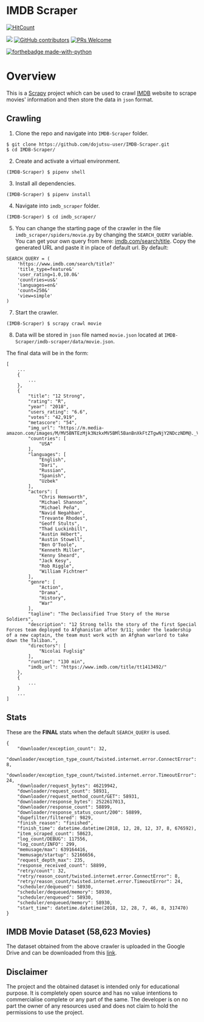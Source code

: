 # IMDB Scraper

[![HitCount](http://hits.dwyl.io/dojutsu-user/IMDB-Scraper.svg?style=for-the-badge)](http://hits.dwyl.io/dojutsu-user/IMDB-Scraper)

![](https://img.shields.io/github/license/dojutsu-user/IMDB-Scraper.svg?style=for-the-badge)
[![GitHub contributors](https://img.shields.io/github/contributors/Naereen/StrapDown.js.svg?style=for-the-badge)](https://GitHub.com/dojutsu-user/IMDB-Scraper/graphs/contributors/)
[![PRs Welcome](https://img.shields.io/badge/PRs-welcome-brightgreen.svg?style=for-the-badge)](https://github.com/dojutsu-user/IMDB-Scraper/pulls)

[![forthebadge made-with-python](http://ForTheBadge.com/images/badges/made-with-python.svg)](https://www.python.org/)

# Overview

This is a [Scrapy](https://github.com/scrapy/scrapy) project which can be used to crawl [IMDB](https://www.imdb.com/) website to scrape movies' information and then store the data in `json` format. 

## Crawling

1. Clone the repo and navigate into `IMDB-Scraper` folder.
```
$ git clone https://github.com/dojutsu-user/IMDB-Scraper.git
$ cd IMDB-Scraper/
```
2. Create and activate a virtual environment.
```
(IMDB-Scraper) $ pipenv shell
```
3. Install all dependencies.
```
(IMDB-Scraper) $ pipenv install
```
4. Navigate into `imdb_scraper` folder.
```
(IMDB-Scraper) $ cd imdb_scraper/
```
5. You can change the starting page of the crawler in the file `imdb_scraper/spiders/movie.py` by changing the `SEARCH_QUERY` variable. You can get your own query from here: [imdb.com/search/title](https://www.imdb.com/search/title). Copy the generated URL and paste it in place of default url. By default:
```python3
SEARCH_QUERY = (
    'https://www.imdb.com/search/title?'
    'title_type=feature&'
    'user_rating=1.0,10.0&'
    'countries=us&'
    'languages=en&'
    'count=250&'
    'view=simple'
)
```
7. Start the crawler.
```
(IMDB-Scraper) $ scrapy crawl movie
```
8. Data will be stored in `json` file named `movie.json` located at `IMDB-Scraper/imdb-scraper/data/movie.json`.


The final data will be in the form:

```
[
    ...
    {
        ...
    },
    {
        "title": "12 Strong",
        "rating": "R",
        "year": "2018",
        "users_rating": "6.6",
        "votes": "42,919",
        "metascore": "54",
        "img_url": "https://m.media-amazon.com/images/M/MV5BNTEzMjk3NzkxMV5BMl5BanBnXkFtZTgwNjY2NDczNDM@._V1_UX182_CR0,0,182,268_AL__QL50.jpg",
        "countries": [
            "USA"
        ],
        "languages": [
            "English",
            "Dari",
            "Russian",
            "Spanish",
            "Uzbek"
        ],
        "actors": [
            "Chris Hemsworth",
            "Michael Shannon",
            "Michael Peña",
            "Navid Negahban",
            "Trevante Rhodes",
            "Geoff Stults",
            "Thad Luckinbill",
            "Austin Hébert",
            "Austin Stowell",
            "Ben O'Toole",
            "Kenneth Miller",
            "Kenny Sheard",
            "Jack Kesy",
            "Rob Riggle",
            "William Fichtner"
        ],
        "genre": [
            "Action",
            "Drama",
            "History",
            "War"
        ],
        "tagline": "The Declassified True Story of the Horse Soldiers",
        "description": "12 Strong tells the story of the first Special Forces team deployed to Afghanistan after 9/11; under the leadership of a new captain, the team must work with an Afghan warlord to take down the Taliban.",
        "directors": [
            "Nicolai Fuglsig"
        ],
        "runtime": "130 min",
        "imdb_url": "https://www.imdb.com/title/tt1413492/"
    },
    {
        ...
    }
    ...
]
```


## Stats

These are the **FINAL** stats when the default `SEARCH_QUERY` is used.

```python3
{
    "downloader/exception_count": 32,
    "downloader/exception_type_count/twisted.internet.error.ConnectError": 8,
    "downloader/exception_type_count/twisted.internet.error.TimeoutError": 24,
    "downloader/request_bytes": 46219942,
    "downloader/request_count": 58931,
    "downloader/request_method_count/GET": 58931,
    "downloader/response_bytes": 2522617013,
    "downloader/response_count": 58899,
    "downloader/response_status_count/200": 58899,
    "dupefilter/filtered": 9829,
    "finish_reason": "finished",
    "finish_time": datetime.datetime(2018, 12, 28, 12, 37, 8, 676592),
    "item_scraped_count": 58623,
    "log_count/DEBUG": 117556,
    "log_count/INFO": 299,
    "memusage/max": 639164416,
    "memusage/startup": 52166656,
    "request_depth_max": 235,
    "response_received_count": 58899,
    "retry/count": 32,
    "retry/reason_count/twisted.internet.error.ConnectError": 8,
    "retry/reason_count/twisted.internet.error.TimeoutError": 24,
    "scheduler/dequeued": 58930,
    "scheduler/dequeued/memory": 58930,
    "scheduler/enqueued": 58930,
    "scheduler/enqueued/memory": 58930,
    "start_time": datetime.datetime(2018, 12, 28, 7, 46, 8, 317470)
}

 ```
 ## IMDB Movie Dataset (58,623 Movies)
 
 The dataset obtained from the above crawler is uploaded in the Google Drive and can be downloaded from this [link](https://drive.google.com/open?id=13OE6CyqqDqJRpP-8JR15l9Tjb2fSWa6r).
 
 
## Disclaimer

The project and the obtained dataset is intended only for educational purpose. It is completely open source and has no value intentions to commercialise complete or any part of the same. The developer is on no part the owner of any resources used and does not claim to hold the permissions to use the project.
